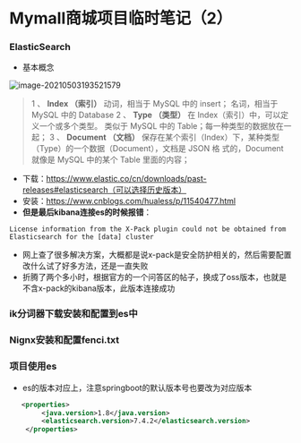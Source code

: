 # Mymall商城项目临时笔记（2）

### ElasticSearch

- 基本概念

![image-20210503193521579](http://img.codezhou.com/img/image-20210503193521579.png)

> 1 、 **Index （索引）**
> 动词，相当于 MySQL 中的 insert；
> 名词，相当于 MySQL 中的 Database
> 2 、 **Type （类型）**
> 在 Index（索引）中，可以定义一个或多个类型。
> 类似于 MySQL 中的 Table；每一种类型的数据放在一起；
> 3 、 **Document （文档）**
> 保存在某个索引（Index）下，某种类型（Type）的一个数据（Document），文档是 JSON 格
> 式的，Document 就像是 MySQL 中的某个 Table 里面的内容；

- 下载：https://www.elastic.co/cn/downloads/past-releases#elasticsearch（可以选择历史版本）
- 安装：https://www.cnblogs.com/hualess/p/11540477.html
- **但是最后kibana连接es的时候报错**：

```
License information from the X-Pack plugin could not be obtained from Elasticsearch for the [data] cluster
```

- 网上查了很多解决方案，大概都是说x-pack是安全防护相关的，然后需要配置改什么试了好多方法，还是一直失败
- 折腾了两个多小时，根据官方的一个问答区的帖子，换成了oss版本，也就是不含x-pack的kibana版本，此版本连接成功





### ik分词器下载安装和配置到es中





### Nignx安装和配置fenci.txt



### 项目使用es

- es的版本对应上，注意springboot的默认版本号也要改为对应版本

```xml
   <properties>
        <java.version>1.8</java.version>
        <elasticsearch.version>7.4.2</elasticsearch.version>
    </properties>
```

